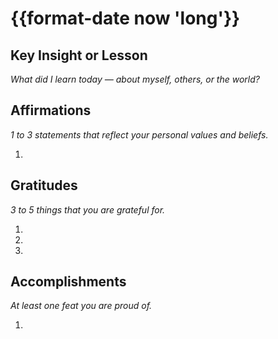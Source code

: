 # {{format-date now 'long'}}

## Key Insight or Lesson
*What did I learn today — about myself, others, or the world?*


## Affirmations
*1 to 3 statements that reflect your personal values and beliefs.*

1.

## Gratitudes
*3 to 5 things that you are grateful for.*

1.
2.
3.

## Accomplishments
*At least one feat you are proud of.*

1.

